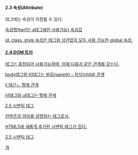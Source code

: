 #### 2.3 속성(Attribute)

태그에는 속성이 지정될 수 있다.

<a href = "https://google.com"/>

 속성명(herf는 a태그에만 사용가능)  속성값

id, class, style 속성은 태그와 상관없이 모두 사용 가능한 global 속성.

#### 2.4 DOM 트리

태그는 중첩되어 사용가능하며, 이때 다음과 같은 관계를 갖는다.

body태그와 h1태그는 부모(parent) - 자식(child) 관계

li 태근ㄴ  형제 관계

h1태그와 ul태그는 형제 관계

2.5 시맨틱 태그

컨텐츠의 의미를 설명하는 태그로서,

HTML5에 새롭게 추가된 시맨틱 태그가 있다.

2.5 시맨틱 태그

개